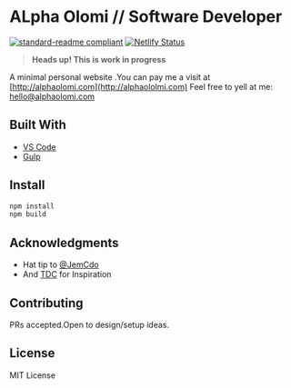 # ALpha Olomi // Software Developer

[![standard-readme compliant](https://img.shields.io/badge/readme%20style-standard-brightgreen.svg?style=flat-square)](https://github.com/RichardLitt/standard-readme)
[![Netlify Status](https://api.netlify.com/api/v1/badges/87e910bd-1c88-4148-bd65-837077b263e4/deploy-status)](https://app.netlify.com/sites/alphaolomi/deploys)

> **Heads up! This is work in progress**

A minimal personal website .You can pay me a visit at [http://alphaolomi.com](http://alphaololmi.com)
Feel free to yell at me: [hello@alphaolomi.com](hello@alphaolomi.com)

## Built With

* [VS Code](https://code.visualstudio.com/)
* [Gulp](https://gulpjs.com)

## Install

```bash
npm install
npm build
```

## Acknowledgments

* Hat tip to [@JemCdo](http://github.com/jemcdo)
* And [TDC](http://tdc.com) for Inspiration

## Contributing

PRs accepted.Open to design/setup ideas.

## License

MIT License
